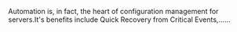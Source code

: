 Automation is, in fact, the heart of configuration management for servers.It's benefits include Quick Recovery from Critical Events,......
